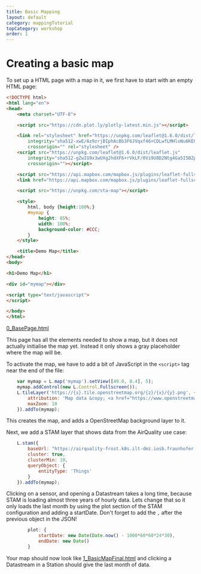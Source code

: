 ```yaml
---
title: Basic Mapping
layout: default
category: mappingTutorial
topCategory: workshop
order: 1
---
```


# Creating a basic map

To set up a HTML page with a map in it, we first have to start with an empty HTML page:

```html
<!DOCTYPE html>
<html lang="en">
<head>
    <meta charset="UTF-8">

    <script src="https://cdn.plot.ly/plotly-latest.min.js"></script>

    <link rel="stylesheet" href="https://unpkg.com/leaflet@1.6.0/dist/leaflet.css"
        integrity="sha512-xwE/Az9zrjBIphAcBb3F6JVqxf46+CDLwfLMHloNu6KEQCAWi6HcDUbeOfBIptF7tcCzusKFjFw2yuvEpDL9wQ=="
        crossorigin="" rel="stylesheet" />
    <script src="https://unpkg.com/leaflet@1.6.0/dist/leaflet.js"
        integrity="sha512-gZwIG9x3wUXg2hdXF6+rVkLF/0Vi9U8D2Ntg4Ga5I5BZpVkVxlJWbSQtXPSiUTtC0TjtGOmxa1AJPuV0CPthew=="
        crossorigin=""></script>

    <script src="https://api.mapbox.com/mapbox.js/plugins/leaflet-fullscreen/v1.0.1/Leaflet.fullscreen.min.js"></script>
    <link href="https://api.mapbox.com/mapbox.js/plugins/leaflet-fullscreen/v1.0.1/leaflet.fullscreen.css" rel="stylesheet" />

    <script src="https://unpkg.com/sta-map"></script>

    <style>
        html, body {height:100%;}
        #mymap {
            height: 85%;
            width: 100%;
            background-color: #CCC;
        }
    </style>

    <title>Demo Map</title>
</head>
<body>

<h1>Demo Map</h1>

<div id="mymap"></div>

<script type="text/javascript">
</script>

</body>
</html>
```
[0_BasePage.html](0_BasePage.html)

This page has all the elements needed to show a map, but it does not actually initialise the map yet.
Instead it only shows a gray placeholder where the map will be.

To activate the map, we have to add a bit of JavaScript in the `<script>` tag near the end of the file:

```javascript
    var mymap = L.map('mymap').setView([49.0, 8.4], 5);
    mymap.addControl(new L.Control.Fullscreen());
    L.tileLayer('https://{s}.tile.openstreetmap.org/{z}/{x}/{y}.png', {
        attribution: 'Map data &copy; <a href="https://www.openstreetmap.org/">OpenStreetMap</a> contributors',
        maxZoom: 18
    }).addTo(mymap);
```

This creates the map, and adds a OpenStreetMap background layer to it.

Next, we add a STAM layer that shows data from the AirQuality use case:

```javascript
    L.stam({
        baseUrl: "https://airquality-frost.k8s.ilt-dmz.iosb.fraunhofer.de/v1.1",
        cluster: true,
        clusterMin: 10,
        queryObject: {
            entityType: 'Things'
        }
    }).addTo(mymap);
```

Clicking on a sensor, and opening a Datastream takes a long time, because STAM is loading almost three years of hourly data.
Lets change that so it only loads the last month by using the plot section of the STAM configuration and adding a startDate.
Don't forget to add the `,` after the previous object in the JSON!
```javascript
        plot: {
            startDate: new Date(Date.now() - 1000*60*60*24*30),
            endDate: new Date()
        }
```

Your map should now look like [1_BasicMapFinal.html](1_BasicMapFinal.html) and clicking a Datastream in a Station should give the last month of data.







